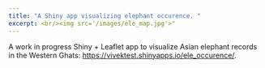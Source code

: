 ```yaml
---
title: "A Shiny app visualizing elephant occurence. "
excerpt: <br/><img src='/images/ele_map.jpg'>"
---
```


A work in progress Shiny + Leaflet app to visualize Asian elephant records in the Western Ghats: https://vivektest.shinyapps.io/ele_occurence/. 

